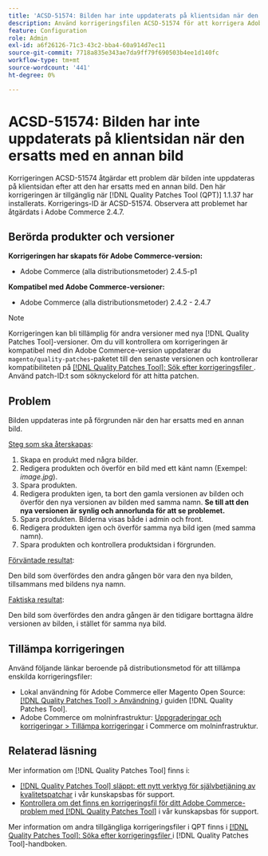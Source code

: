 ```yaml
---
title: 'ACSD-51574: Bilden har inte uppdaterats på klientsidan när den ersatts med en annan bild'
description: Använd korrigeringsfilen ACSD-51574 för att korrigera Adobe Commerce-problemet där bilden inte uppdateras på klientsidan efter att den har ersatts med en annan bild.
feature: Configuration
role: Admin
exl-id: a6f26126-71c3-43c2-bba4-60a914d7ec11
source-git-commit: 7718a835e343ae7da9ff79f690503b4ee1d140fc
workflow-type: tm+mt
source-wordcount: '441'
ht-degree: 0%

---
```


# ACSD-51574: Bilden har inte uppdaterats på klientsidan när den ersatts med en annan bild

Korrigeringen ACSD-51574 åtgärdar ett problem där bilden inte uppdateras på klientsidan efter att den har ersatts med en annan bild. Den här korrigeringen är tillgänglig när [!DNL Quality Patches Tool (QPT)] 1.1.37 har installerats. Korrigerings-ID är ACSD-51574. Observera att problemet har åtgärdats i Adobe Commerce 2.4.7.

## Berörda produkter och versioner

**Korrigeringen har skapats för Adobe Commerce-version:**

* Adobe Commerce (alla distributionsmetoder) 2.4.5-p1

**Kompatibel med Adobe Commerce-versioner:**

* Adobe Commerce (alla distributionsmetoder) 2.4.2 - 2.4.7

>[!NOTE]
>
>Korrigeringen kan bli tillämplig för andra versioner med nya [!DNL Quality Patches Tool]-versioner. Om du vill kontrollera om korrigeringen är kompatibel med din Adobe Commerce-version uppdaterar du `magento/quality-patches`-paketet till den senaste versionen och kontrollerar kompatibiliteten på [[!DNL Quality Patches Tool]: Sök efter korrigeringsfiler ](https://experienceleague.adobe.com/tools/commerce-quality-patches/index.html?lang=sv-SE). Använd patch-ID:t som söknyckelord för att hitta patchen.

## Problem

Bilden uppdateras inte på förgrunden när den har ersatts med en annan bild.

<u>Steg som ska återskapas</u>:

1. Skapa en produkt med några bilder.
1. Redigera produkten och överför en bild med ett känt namn (Exempel: *image.jpg*).
1. Spara produkten.
1. Redigera produkten igen, ta bort den gamla versionen av bilden och överför den nya versionen av bilden med samma namn. **Se till att den nya versionen är synlig och annorlunda för att se problemet.**
1. Spara produkten. Bilderna visas både i admin och front.
1. Redigera produkten igen och överför samma nya bild igen (med samma namn).
1. Spara produkten och kontrollera produktsidan i förgrunden.

<u>Förväntade resultat</u>:

Den bild som överfördes den andra gången bör vara den nya bilden, tillsammans med bildens nya namn.

<u>Faktiska resultat</u>:

Den bild som överfördes den andra gången är den tidigare borttagna äldre versionen av bilden, i stället för samma nya bild.

## Tillämpa korrigeringen

Använd följande länkar beroende på distributionsmetod för att tillämpa enskilda korrigeringsfiler:

* Lokal användning för Adobe Commerce eller Magento Open Source: [[!DNL Quality Patches Tool] > Användning ](https://experienceleague.adobe.com/docs/commerce-operations/tools/quality-patches-tool/usage.html?lang=sv-SE) i guiden [!DNL Quality Patches Tool].
* Adobe Commerce om molninfrastruktur: [Uppgraderingar och korrigeringar > Tillämpa korrigeringar](https://experienceleague.adobe.com/docs/commerce-cloud-service/user-guide/develop/upgrade/apply-patches.html?lang=sv-SE) i Commerce om molninfrastruktur.

## Relaterad läsning

Mer information om [!DNL Quality Patches Tool] finns i:

* [[!DNL Quality Patches Tool] släppt: ett nytt verktyg för självbetjäning av kvalitetspatchar](/help/announcements/adobe-commerce-announcements/magento-quality-patches-released-new-tool-to-self-serve-quality-patches.md) i vår kunskapsbas för support.
* [Kontrollera om det finns en korrigeringsfil för ditt Adobe Commerce-problem med  [!DNL Quality Patches Tool]](/help/support-tools/patches-available-in-qpt-tool/check-patch-for-magento-issue-with-magento-quality-patches.md) i vår kunskapsbas för support.

Mer information om andra tillgängliga korrigeringsfiler i QPT finns i [[!DNL Quality Patches Tool]: Söka efter korrigeringsfiler ](https://experienceleague.adobe.com/tools/commerce-quality-patches/index.html?lang=sv-SE) i [!DNL Quality Patches Tool]-handboken.
